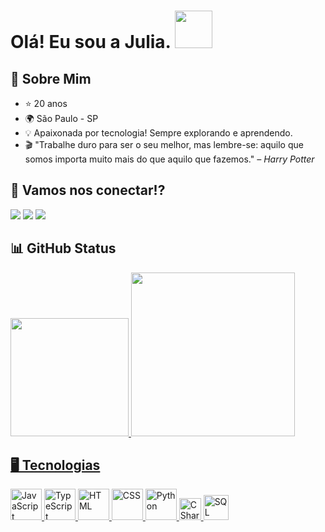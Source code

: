 <h1>
  Olá! Eu sou a Julia.
  <img src="https://media1.giphy.com/media/v1.Y2lkPTc5MGI3NjExaWhndzlkc3IwNmo3eHZjZWpqeGdwd2ljeDVtbzg2eWh4OGFqanRiaCZlcD12MV9pbnRlcm5hbF9naWZfYnlfaWQmY3Q9cw/IOaLEhOlGiuwDRqgul/giphy.gif" width="60">
</h1>
 
## 💫 Sobre Mim

- ⭐ 20 anos
- 🌍 São Paulo - SP
- 💡 Apaixonada por tecnologia! Sempre explorando e aprendendo.
- 🎬 "Trabalhe duro para ser o seu melhor, mas lembre-se: aquilo que somos importa muito mais do que aquilo que fazemos." <i> – Harry Potter </i>

## 👥 Vamos nos conectar!?

<div>
  <a href="https://www.linkedin.com/in/AssisJulia/" target="_blank"><img src="https://img.shields.io/badge/-LinkedIn-%230077B5?style=for-the-badge&logo=linkedin&logoColor=white" target="_blank"></a>
  <a href = "mailto: juliaassismiguel04@gmail.com"><img src="https://img.shields.io/badge/-Gmail-%23333?style=for-the-badge&logo=gmail&logoColor=white" target="_blank"></a>
  <a href="https://www.instagram.com/aleajubs/" target="_blank"><img src="https://img.shields.io/badge/-Instagram-%23E4405F?style=for-the-badge&logo=instagram&logoColor=white" target="_blank"></a>
</div>

## 📊 GitHub Status

<div>
  <a href="https://github.com/assisjulia">
  <img height="189em" src="https://github-readme-stats.vercel.app/api?username=assisjulia&show_icons=true&theme=radical&include_all_commits=true&count_private=true"/>
  <img height="262em" src="https://github-readme-stats.vercel.app/api/top-langs/?username=assisjulia&theme=radical&layout=compact&langs_count=6&include_all_commits=true&count_private=true"/>
</div>

## 🖥️ Tecnologias

<div>
  <img src="https://img.icons8.com/?size=100&id=108784&format=png&color=000000" width="50" margin-right: 10px alt="JavaScript">
  <img src="https://img.icons8.com/?size=100&id=nCj4PvnCO0tZ&format=png&color=000000" width="50" alt="TypeScript">
  <img src="https://img.icons8.com/?size=100&id=20909&format=png&color=000000" width="50" alt="HTML">
  <img src="https://img.icons8.com/?size=100&id=21278&format=png&color=000000" width="50" alt="CSS">
  <img src="https://img.icons8.com/?size=100&id=13441&format=png&color=000000" width="50" alt="Python">
  <img src="https://upload.wikimedia.org/wikipedia/commons/b/bd/Logo_C_sharp.svg" width="35" alt="CSharp">
  <img src="https://img.icons8.com/?size=100&id=OwDEZb0NBLmf&format=png&color=000000" width="40" alt="SQL">
</div>